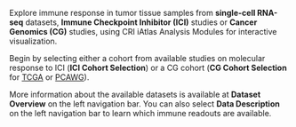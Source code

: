 Explore immune response in tumor tissue samples from **single-cell RNA-seq** datasets, **Immune Checkpoint Inhibitor (ICI)** studies or **Cancer Genomics (CG)** studies, using CRI iAtlas Analysis Modules for interactive visualization.

Begin by selecting either a cohort from available studies on molecular response to ICI (**ICI Cohort Selection**) or a CG cohort (**CG Cohort Selection** for [TCGA](https://www.cancer.gov/about-nci/organization/ccg/research/structural-genomics/tcga) or [PCAWG](https://dcc.icgc.org/pcawg)).

More information about the available datasets is available at **Dataset Overview** on the left navigation bar. You can also select **Data Description** on the left navigation bar to learn which immune readouts are available.
